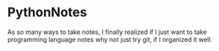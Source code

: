 # PythonNotes
As so many ways to take notes, I finally realized if I just want to take programming language notes why not just try git, if I organized it well.
